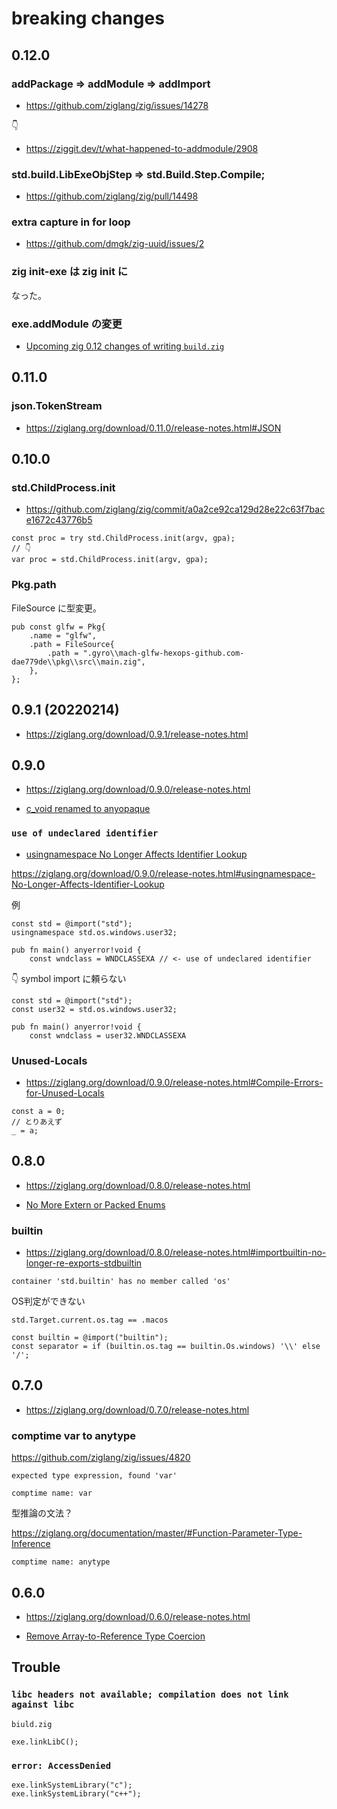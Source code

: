 # breaking changes

## 0.12.0

### addPackage => addModule => addImport

- https://github.com/ziglang/zig/issues/14278

👇

- https://ziggit.dev/t/what-happened-to-addmodule/2908

### std.build.LibExeObjStep => std.Build.Step.Compile;

- https://github.com/ziglang/zig/pull/14498

### extra capture in for loop

- https://github.com/dmgk/zig-uuid/issues/2

### zig init-exe は zig init に

なった。

### exe.addModule の変更

- [Upcoming zig 0.12 changes of writing `build.zig`](https://zig.news/liyu1981/upcoming-zig-012-changes-of-writing-buildzig-1hb7)

## 0.11.0

### json.TokenStream

- https://ziglang.org/download/0.11.0/release-notes.html#JSON

## 0.10.0

### std.ChildProcess.init

- https://github.com/ziglang/zig/commit/a0a2ce92ca129d28e22c63f7bace1672c43776b5

```zig
const proc = try std.ChildProcess.init(argv, gpa);
// 👇
var proc = std.ChildProcess.init(argv, gpa);
```

### Pkg.path

FileSource に型変更。

```zig
pub const glfw = Pkg{
    .name = "glfw",
    .path = FileSource{
        .path = ".gyro\\mach-glfw-hexops-github.com-dae779de\\pkg\\src\\main.zig",
    },
};
```

## 0.9.1 (20220214)

- https://ziglang.org/download/0.9.1/release-notes.html

## 0.9.0

- https://ziglang.org/download/0.9.0/release-notes.html

- [c_void renamed to anyopaque](https://ziglang.org/download/0.9.0/release-notes.html#c_void-renamed-to-anyopaque)

### `use of undeclared identifier`

- [usingnamespace No Longer Affects Identifier Lookup](https://ziglang.org/download/0.9.0/release-notes.html#usingnamespace-No-Longer-Affects-Identifier-Lookup)

https://ziglang.org/download/0.9.0/release-notes.html#usingnamespace-No-Longer-Affects-Identifier-Lookup

例

```zig
const std = @import("std");
usingnamespace std.os.windows.user32;

pub fn main() anyerror!void {
    const wndclass = WNDCLASSEXA // <- use of undeclared identifier
```

👇 symbol import に頼らない

```zig
const std = @import("std");
const user32 = std.os.windows.user32;

pub fn main() anyerror!void {
    const wndclass = user32.WNDCLASSEXA
```

### Unused-Locals

- https://ziglang.org/download/0.9.0/release-notes.html#Compile-Errors-for-Unused-Locals

```zig
const a = 0;
// とりあえず
_ = a;
```

## 0.8.0

- https://ziglang.org/download/0.8.0/release-notes.html

- [No More Extern or Packed Enums](https://ziglang.org/download/0.8.0/release-notes.html#No-More-Extern-or-Packed-Enums)

### builtin

- https://ziglang.org/download/0.8.0/release-notes.html#importbuiltin-no-longer-re-exports-stdbuiltin

`container 'std.builtin' has no member called 'os'`

OS判定ができない

```
std.Target.current.os.tag == .macos
```

```
const builtin = @import("builtin");
const separator = if (builtin.os.tag == builtin.Os.windows) '\\' else '/';
```

## 0.7.0

- https://ziglang.org/download/0.7.0/release-notes.html

### comptime var to anytype

https://github.com/ziglang/zig/issues/4820

`expected type expression, found 'var'`

```
comptime name: var
```

型推論の文法？

https://ziglang.org/documentation/master/#Function-Parameter-Type-Inference

```
comptime name: anytype
```

## 0.6.0

- https://ziglang.org/download/0.6.0/release-notes.html

- [Remove Array-to-Reference Type Coercion](https://ziglang.org/download/0.6.0/release-notes.html#Remove-Array-to-Reference-Type-Coercion)

## Trouble

### `libc headers not available; compilation does not link against libc`

`biuld.zig`

```zig
exe.linkLibC();
```

### `error: AccessDenied`

```zig
exe.linkSystemLibrary("c");
exe.linkSystemLibrary("c++");
```
